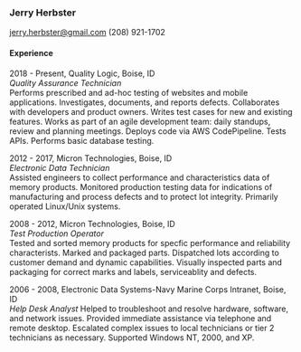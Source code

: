 
### Jerry Herbster 
jerry.herbster@gmail.com (208) 921-1702

#### Experience

2018 - Present, Quality Logic, Boise, ID  
_Quality Assurance Technician_  
Performs prescribed and ad-hoc testing of websites and mobile applications.  Investigates, documents, and reports defects.  Collaborates with developers and product owners. Writes test cases for new and existing features.  Works as part of an agile development team: daily standups, review and planning meetings. Deploys code via AWS CodePipeline. Tests APIs. Performs basic database testing.  

2012 - 2017, Micron Technologies, Boise, ID  
_Electronic Data Technician_  
Assisted engineers to collect performance and characteristics data of memory products.  Monitored production testing data for indications of manufacturing and process defects and to protect lot integrity.  Primarily operated Linux/Unix systems.

2008 - 2012, Micron Technologies, Boise, ID  
_Test Production Operator_    
Tested and sorted memory products for specfic performance and reliability characterists.  Marked and packaged parts. Dispatched lots according to customer demand and dynamic capabilities.  Visually inspected parts and packaging for correct marks and labels, serviceablity and defects.

2006 - 2008, Electronic Data Systems-Navy Marine Corps Intranet, Boise, ID  
_Help Desk Analyst_ 
Helped to troubleshoot and resolve hardware, software, and network issues.  Provided immediate assistance via telephone and remote desktop.  Escalated complex issues to local technicians or tier 2 technicians as necessary.  Supported Windows NT, 2000, and XP.  



